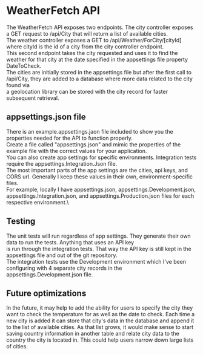 ﻿# WeatherFetch API

The WeatherFetch API exposes two endpoints. The city controller exposes a GET request to /api/City that will return a list of available cities.\
The weather controller exposes a GET to /api/Weather/ForCity/[cityId] where cityId is the id of a city from the city controller endpoint.\
This second endpoint takes the city requested and uses it to find the weather for that city at the date specified in the appsettings file property DateToCheck.\
The cities are initially stored in the appsettings file but after the first call to /api/City, they are added to a database where more data related to the city found via\
a geolocation library can be stored with the city record for faster subsequent retrieval.

## appsettings.json file
There is an example.appsettings.jaon file included to show you the properties needed for the API to function properly.\
Create a file called "appsettings.json" and mimic the properties of the example file with the correct values for your application.\
You can also create app settings for specific environments. Integration tests require the appsettings.Integration.Json file.\
The most important parts of the app settings are the cities, api keys, and CORS url. Generally I keep these values in their own, environment-specific files.\
For example, locally I have appsettings.json, appsettings.Development.json, appsettings.Integration.json, and appsettings.Production.json files for each respective environment.\

## Testing

The unit tests will run regardless of app settings. They generate their own data to run the tests. Anything that uses an API key\
is run through the integration tests. That way the API key is still kept in the appsettings file and out of the git repository.\
The integration tests use the Development environment which I've been configuring with 4 separate city records in the appsettings.Development.json file.

## Future optimizations

In the future, it may help to add the ability for users to specify the city they want to check the temperature for as well as the date to check. Each time a new city is added it can store that city's data in the database and append it to the list of available cities. As that list grows, it would make sense to start saving country information in another table and relate city data to the country the city is located in. This could help users narrow down large lists of cities.
